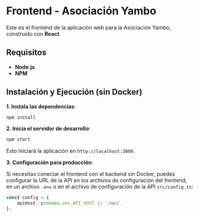 Frontend - Asociación Yambo
===========================

Este es el frontend de la aplicación web para la Asociación Yambo, construido con **React**.

Requisitos
----------

*   **Node.js**
*   **NPM**

## Instalación y Ejecución (sin Docker)

**1. Instala las dependencias**:
    
```bash
npm install
```
    
**2. Inicia el servidor de desarrollo**:
    
```bash
npm start
```

Esto iniciará la aplicación en `http://localhost:3000`.
    
**3. Configuración para producción**:
    
Si necesitas conectar el frontend con el backend sin Docker, puedes configurar la URL de la API en los archivos de configuración del frontend, en un archivo `.env` o en el archivo de configuración de la API `src/config.ts`:

```typescript
const config = {
    apiHost: process.env.API_HOST || '/api',
};
```
    
